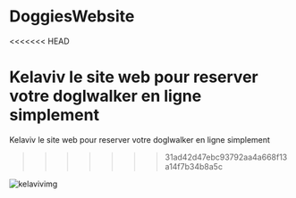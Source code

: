 # DoggiesWebsite
<<<<<<< HEAD

Kelaviv le site web pour reserver votre doglwalker en ligne simplement
=======
Kelaviv le site web pour reserver votre doglwalker en ligne simplement

>>>>>>> 31ad42d47ebc93792aa4a668f13a14f7b34b8a5c

![kelavivimg](https://github.com/GuillaumeMaignan/doggiesWebsite/assets/96986696/819660ae-4ca4-4691-86b1-d34ace13322c)
